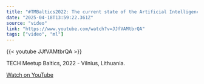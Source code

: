 ```yaml
---
title: "#TMBaltics2022: The current state of the Artificial Intelligence industry in the Baltic region"
date: "2025-04-18T13:59:22.361Z"
source: "video"
link: "https://www.youtube.com/watch?v=JJfVAMtbrQA"
tags: ["video", "ml"]
---
```


{{< youtube JJfVAMtbrQA >}}

TECH Meetup Baltics, 2022 - Vilnius, Lithuania.

[Watch on YouTube](https://www.youtube.com/watch?v=JJfVAMtbrQA)
